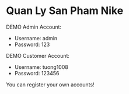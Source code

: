 # Quan Ly San Pham Nike

DEMO Admin Account:

+ Username: admin
+ Password: 123

DEMO Customer Account:

+ Username: tuong1008
+ Password: 123456

You can register your own accounts!
